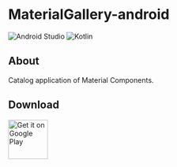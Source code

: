 # MaterialGallery-android  

![Android Studio](https://img.shields.io/badge/Android%20Studio-Arctic%20Fox%20Canary2-green.svg)
![Kotlin](https://img.shields.io/badge/kotlin-1.4.21-yellow.svg)

## About  
Catalog application of Material Components.  

## Download  

[<img src="https://play.google.com/intl/en_us/badges/images/generic/en_badge_web_generic.png"
alt="Get it on Google Play" height="80">](https://play.google.com/store/apps/details?id=com.numero.material_gallery)
